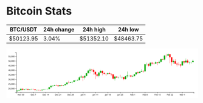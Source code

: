 # Bitcoin Stats

BTC/USDT|24h change|24h high|24h low|
|---|---|---|---|
|$50123.95|3.04%|$51352.10|$48463.75|

<img src="./chart.svg">
